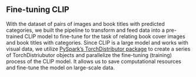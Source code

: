 ## Fine-tuning CLIP

With the dataset of pairs of images and book titles with predicted categories, we built the pipeline to transform and feed data into a pre-trained CLIP model to fine-tune for the task of relating book cover images and book titles with categories. Since CLIP is a large model and works with visual data, we utilize [PySpark’s TorchDistributor package](https://spark.apache.org/docs/latest//api/python/reference/api/pyspark.ml.torch.distributor.TorchDistributor.html) to create a series of TorchDistriubutor objects and parallelize the fine-tuning (training) process of the CLIP model. It allows us to save computational resources and fine-tune the model on large-scale data.


